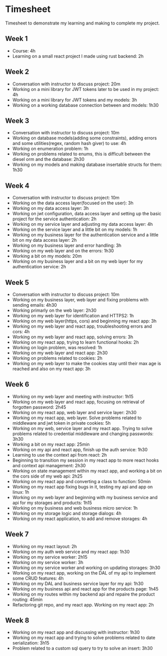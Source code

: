 # Timesheet

Timesheet to demonstrate my learning and making to complete my project.

## Week 1

* Course: 4h
* Learning on a small react project I made using rust backend: 2h

## Week 2

* Conversation with instructor to discuss project: 20m
* Working on a mini library for JWT tokens later to be used in my project: 4h
* Working on a mini library for JWT tokens and my models: 3h
* Working on a working database connection between and models: 1h30

## Week 3

* Conversation with instructor to discuss project: 10m
* Working on database models(adding some constraints), adding errors and some utilities(regex, random hash giver) to use: 4h
* Working on enumeration problem: 1h
* Working on problems related to enums, this is difficult between the diesel orm and the database: 2h30
* Working on my models and making database insertable structs for them: 1h30

## Week 4

* Conversation with instructor to discuss project: 10m
* Working on the data access layer(focused on the user): 3h
* Working on my data access layer: 3h
* Working on jwt configuration, data access layer and setting up the basic project for the service authentication: 2h
* Working on my service layer and adjusting my data access layer: 4h
* Working on the service layer and a little bit on my models: 1h
* Working on my business layer for the authentication service and a little bit on my data access layer: 2h
* Working on my business layer and error handling: 3h
* Working on my web layer and on the errors: 1h30
* Working a bit on my models: 20m
* Working on my business layer and a bit on my web layer for my authentication service: 2h

## Week 5
* Conversation with instructor to discuss project: 10m
* Working on my business layer, web layer and fixing problems with sending emails: 4h30
* Working primarly on the web layer: 2h30
* Working on my web layer for identification and HTTPS2: 1h
* Working on my web layer(https, cors) and beginning my react app: 3h
* Working on my web layer and react app, troubleshooting errors and cors: 4h
* Working on my web layer and react app, solving errors: 3h
* Working on my react app, trying to learn functional hooks: 2h
* Working on login problem, was resolved: 1h
* Working on my web layer and react app: 2h30
* Working on problems related to cookies: 2h
* Working on my web layer to make the cookies stay until their max age is reached and also on my react app: 3h

## Week 6

* Working on my web layer and meeting with instructor: 1h15
* Working on my web layer and react app, focusing on retrieval of forgotten password: 2h45
* Working on my react app, web layer and service layer: 2h30
* Working on my react app, web layer. Solve problems related to middleware and jwt token in private cookies: 5h
* Working on my web, service layer and my react app. Trying to solve problems related to credential middleware and changing passwords: 3h30
* Working a bit on my react app: 25min
* Working on my api and react app, finish up the auth service: 1h30
* Learning to use the context api from react: 2h
* Beginning to transition my session in my react app to more react hooks and context api management: 2h30
* Working on state management within my react app, and working a bit on the cors side of my web api: 2h25
* Working on my react app and converting a class to function: 50min
* Working on my react app fixing bugs in it, testing my api and app on linux: 1h
* Working on my web layer and beginning with my business service and api for my storages and products: 1h15
* Working on my business and web business micro service: 1h
* Working on my storage logic and storage dialogs: 4h
* Working on my react application, to add and remove storages: 4h

## Week 7

* Working on my react layout: 2h
* Working on my auth web service and my react app: 1h30
* Working on my service worker: 2h15
* Working on my service worker: 3h
* Working on my service worker and working on updating storages: 3h30
* Working on my react app, working on the DAL of my api to implement some CRUD features: 4h
* Working on my DAL and business service layer for my api: 1h30
* Working on my business api and react app for the products page: 1h45
* Working on my routes within my backend api and repaire the product routing: 45min
* Refactoring git repo, and my react app. Working on my react app: 2h

## Week 8

* Working on my react app and discussing with instructor: 1h30
* Working on my react app and trying to solve problems related to date serialization: 3h15
* Problem related to a custom sql query to try to solve an insert: 3h30